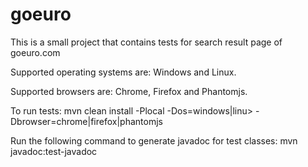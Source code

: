 # goeuro
This is a small project that contains tests for search result page of goeuro.com

Supported operating systems are: Windows and Linux.

Supported browsers are: Chrome, Firefox and Phantomjs.

To run tests:
mvn clean install -Plocal -Dos=windows|linu> -Dbrowser=chrome|firefox|phantomjs

Run the following command to generate javadoc for test classes:
mvn javadoc:test-javadoc
